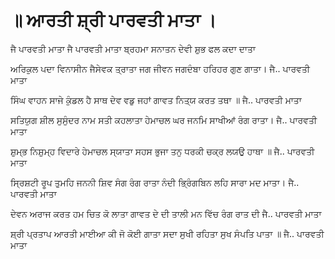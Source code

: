 # ॥ ਆਰਤੀ ਸ਼੍ਰੀ ਪਾਰਵਤੀ ਮਾਤਾ ।

ਜੈ ਪਾਰਵਤੀ ਮਾਤਾ ਜੈ ਪਾਰਵਤੀ ਮਾਤਾ
ਬ੍ਰਹਮਾ ਸਨਾਤਨ ਦੇਵੀ ਸ਼ੁਭ ਫਲ ਕਦਾ ਦਾਤਾ

ਅਰਿਕੁਲ ਪਦਾ ਵਿਨਾਸੀਨ ਜੈਸੇਵਕ ਤ੍ਰਾਤਾ
ਜਗ ਜੀਵਨ ਜਗਦੰਬਾ ਹਰਿਹਰ ਗੁਣ ਗਾਤਾ। ਜੈ.. ਪਾਰਵਤੀ ਮਾਤਾ

ਸਿੰਘ ਵਾਹਨ ਸਾਜੇ ਕੁੰਡਲ ਹੈ ਸਾਥ
ਦੇਵ ਵਡੁ ਜਹਾਂ ਗਾਵਤ ਨਿਤ੍ਯ ਕਰਤ ਤਥਾ ॥ ਜੈ.. ਪਾਰਵਤੀ ਮਾਤਾ

ਸਤਿਯੁਗ ਸ਼ੀਲ ਸੁਸੁੰਦਰ ਨਾਮ ਸਤੀ ਕਹਲਾਤਾ
ਹੇਮਾਚਲ ਘਰ ਜਨਮਿ ਸਾਖੀਆਂ ਰੰਗ ਰਾਤਾ। ਜੈ.. ਪਾਰਵਤੀ ਮਾਤਾ

ਸ਼ੁਮ੍ਭ ਨਿਸ਼ੁਮ੍ਹ ਵਿਦਾਰੇ ਹੇਮਾਚਲ ਸ੍ਯਾਤਾ
ਸਹਸ ਭੁਜਾ ਤਨੁ ਧਰਕੀ ਚਕ੍ਰ ਲਯਉ ਹਾਥਾ ॥ ਜੈ.. ਪਾਰਵਤੀ ਮਾਤਾ

ਸ੍ਰਿਸ਼ਟੀ ਰੂਪ ਤੁਮਹਿ ਜਨਨੀ ਸ਼ਿਵ ਸੰਗ ਰੰਗ ਰਾਤਾ
ਨੰਦੀ ਭ੍ਰਿੰਗਬਿਨ ਲਹਿ ਸਾਰਾ ਮਦ ਮਾਤਾ। ਜੈ.. ਪਾਰਵਤੀ ਮਾਤਾ

ਦੇਵਨ ਅਰਾਜ ਕਰਤ ਹਮ ਚਿਤ ਕੋ ਲਾਤਾ
ਗਾਵਤ ਦੇ ਦੀ ਤਾਲੀ ਮਨ ਵਿੱਚ ਰੰਗ ਰਾਤ ਦੀ ਜੈ.. ਪਾਰਵਤੀ ਮਾਤਾ

ਸ਼੍ਰੀ ਪ੍ਰਤਾਪ ਆਰਤੀ ਮਾਈਆ ਕੀ ਜੋ ਕੋਈ ਗਾਤਾ
ਸਦਾ ਸੁਖੀ ਰਹਿਤਾ ਸੁਖ ਸੰਪਤਿ ਪਾਤਾ ॥ ਜੈ.. ਪਾਰਵਤੀ ਮਾਤਾ